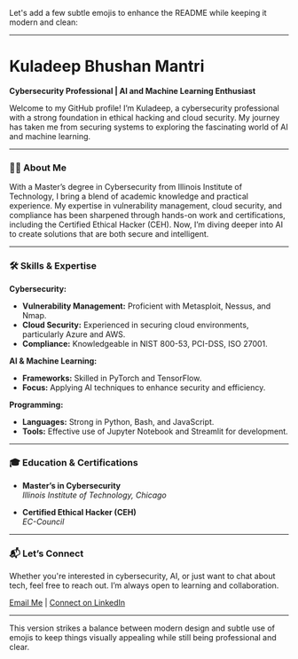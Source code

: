 Let's add a few subtle emojis to enhance the README while keeping it modern and clean:

---

# Kuladeep Bhushan Mantri

**Cybersecurity Professional | AI and Machine Learning Enthusiast**

Welcome to my GitHub profile! I’m Kuladeep, a cybersecurity professional with a strong foundation in ethical hacking and cloud security. My journey has taken me from securing systems to exploring the fascinating world of AI and machine learning.

---

### 👨‍💻 About Me

With a Master’s degree in Cybersecurity from Illinois Institute of Technology, I bring a blend of academic knowledge and practical experience. My expertise in vulnerability management, cloud security, and compliance has been sharpened through hands-on work and certifications, including the Certified Ethical Hacker (CEH). Now, I’m diving deeper into AI to create solutions that are both secure and intelligent.

---

### 🛠️ Skills & Expertise

**Cybersecurity:**
- **Vulnerability Management:** Proficient with Metasploit, Nessus, and Nmap.
- **Cloud Security:** Experienced in securing cloud environments, particularly Azure and AWS.
- **Compliance:** Knowledgeable in NIST 800-53, PCI-DSS, ISO 27001.

**AI & Machine Learning:**
- **Frameworks:** Skilled in PyTorch and TensorFlow.
- **Focus:** Applying AI techniques to enhance security and efficiency.

**Programming:**
- **Languages:** Strong in Python, Bash, and JavaScript.
- **Tools:** Effective use of Jupyter Notebook and Streamlit for development.

---

### 🎓 Education & Certifications

- **Master’s in Cybersecurity**  
  _Illinois Institute of Technology, Chicago_

- **Certified Ethical Hacker (CEH)**  
  _EC-Council_

---

### 📬 Let’s Connect

Whether you're interested in cybersecurity, AI, or just want to chat about tech, feel free to reach out. I’m always open to learning and collaboration.

[Email Me](mailto:kuladeepbmantri@gmail.com) | [Connect on LinkedIn](https://linkedin.com/in/kuladeepmantri)

---

This version strikes a balance between modern design and subtle use of emojis to keep things visually appealing while still being professional and clear.
